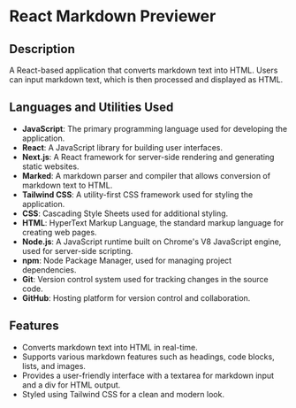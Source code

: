 # React Markdown Previewer

## Description
A React-based application that converts markdown text into HTML. Users can input markdown text, which is then processed and displayed as HTML.

## Languages and Utilities Used

- **JavaScript**: The primary programming language used for developing the application.
- **React**: A JavaScript library for building user interfaces.
- **Next.js**: A React framework for server-side rendering and generating static websites.
- **Marked**: A markdown parser and compiler that allows conversion of markdown text to HTML.
- **Tailwind CSS**: A utility-first CSS framework used for styling the application.
- **CSS**: Cascading Style Sheets used for additional styling.
- **HTML**: HyperText Markup Language, the standard markup language for creating web pages.
- **Node.js**: A JavaScript runtime built on Chrome's V8 JavaScript engine, used for server-side scripting.
- **npm**: Node Package Manager, used for managing project dependencies.
- **Git**: Version control system used for tracking changes in the source code.
- **GitHub**: Hosting platform for version control and collaboration.

## Features

- Converts markdown text into HTML in real-time.
- Supports various markdown features such as headings, code blocks, lists, and images.
- Provides a user-friendly interface with a textarea for markdown input and a div for HTML output.
- Styled using Tailwind CSS for a clean and modern look.